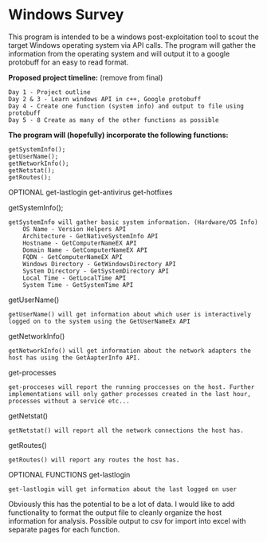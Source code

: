 # **Windows Survey**
This program is intended to be a windows post-exploitation tool to scout the target Windows operating system via API calls. The program will gather the information from the operating system and will output it to a google protobuff for an easy to read format.

**Proposed project timeline:** (remove from final)

    Day 1 - Project outline
    Day 2 & 3 - Learn windows API in c++, Google protobuff
    Day 4 - Create one function (system info) and output to file using protobuff
    Day 5 - 8 Create as many of the other functions as possible

**The program will (hopefully) incorporate the following functions:**

	getSystemInfo();
	getUserName();
	getNetworkInfo();
	getNetstat();
	getRoutes();

OPTIONAL
    get-lastlogin
    get-antivirus
    get-hotfixes

getSystemInfo();

    getSystemInfo will gather basic system information. (Hardware/OS Info)
        OS Name - Version Helpers API
        Architecture - GetNativeSystemInfo API 
        Hostname - GetComputerNameEX API
        Domain Name - GetComputerNameEX API
        FQDN - GetComputerNameEX API
        Windows Directory - GetWindowsDirectory API
        System Directory - GetSystemDirectory API
        Local Time - GetLocalTime API
        System Time - GetSystemTime API

getUserName()

    getUserName() will get information about which user is interactively logged on to the system using the GetUserNameEx API

getNetworkInfo()

    getNetworkInfo() will get information about the network adapters the host has using the GetAapterInfo API.

get-processes

    get-procceses will report the running proccesses on the host. Further implementations will only gather processes created in the last hour, processes without a service etc...

getNetstat()

    getNetstat() will report all the network connections the host has.

getRoutes()

    getRoutes() will report any routes the host has.

OPTIONAL FUNCTIONS
get-lastlogin

    get-lastlogin will get information about the last logged on user


Obviously this has the potential to be a lot of data. I would like to add functionality to format the output file to cleanly organize the host information for analysis. Possible output to csv for import into excel with separate pages for each function.      